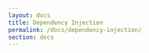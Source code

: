 ```yaml
---
layout: docs
title: Dependency Injection
permalink: /docs/dependency-injection/
section: docs
---
```

